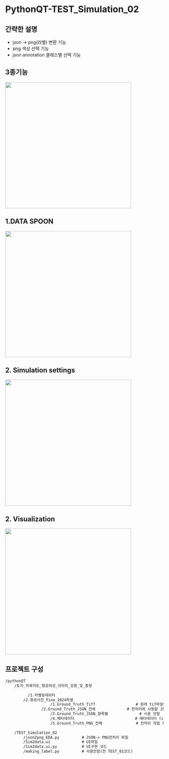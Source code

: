 # PythonQT-TEST_Simulation_02


## 간략한 설명
-   json → png(라벨) 변환 기능
-   png 색상 선택 기능
-   json annotation 클래스별 선택 기능


## 3종기능 
<img src = "https://i.imgur.com/bSzUcyI.gif" width="400">      



## 1.DATA SPOON

<img src = "https://i.imgur.com/oPhMYA3.png" width="400">      

## 2. Simulation settings
       
<img src = "https://i.imgur.com/wAW3GAo.png" width="400">           


## 2. Visualization
      
<img src = "https://i.imgur.com/nSQ79uh.png" width="400">           






## 프로젝트 구성


```txt
/pythonQT
	/토지_피복지도_항공위성_이미지_강원_및_충청
		      
          /1.라벨링데이터 
	  	/2.항공사진_Fine_1024픽셀
                    /1.Ground_Truth_Tiff                  # 원래 tif파일만 존재했음 + 원본이미지에 대한 png파일 임의로  만듬
	            /2.Ground_Truth_JSON_전체              # 전처리에 사용할 JSON파일 디렉토리
                    /3.Ground_Truth_JSON_항목별              # 시용 안함
                    /4.메타데이터                           # 메타데이터 (coordinates 계산을 위해 사용됨)
                    /5.Ground_Truth_PNG_전체               # 전처리 작업 후 저장경로 디렉토리
				
	/TEST_Simulation_02
		/json2png_EDA.py          # JSON-> PNG전처리 파일
		/Sim2data.ui              # UI파일
		/Sim2data.ui.py           # UI구현 코드
		/making_label.py          # 사용안함(전 TEST_01코드)
```




